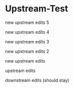 # Upstream-Test
new upstream edits 5

new upstream edits 4

new upstream edits 3

new upstream edits 2

new upstream edits

upstream edits

downstream edits (should stay)
